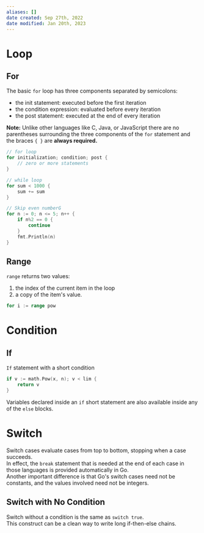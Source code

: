 ```yaml
---
aliases: []
date created: Sep 27th, 2022
date modified: Jan 20th, 2023
---
```


# Loop

## For
The basic `for` loop has three components separated by semicolons:

- the init statement: executed before the first iteration
- the condition expression: evaluated before every iteration
- the post statement: executed at the end of every iteration

**Note:** Unlike other languages like C, Java, or JavaScript there are no parentheses surrounding the three components of the `for` statement and the braces `{ }` are **always required.**

```go
// for loop
for initialization; condition; post {
	// zero or more statements 
}

// while loop
for sum < 1000 {
	sum += sum
}

// Skip even numberG
for n := 0; n <= 5; n++ {
    if n%2 == 0 {
        continue
    }
    fmt.Println(n)
}
```

## Range
`range` returns two values: 
1. the index of the current item in the loop
2. a copy of the item's value.

```go
for i := range pow
```

# Condition

## If
`If` statement with a short condition

```go
if v := math.Pow(x, n); v < lim {
	return v
}
```

Variables declared inside an `if` short statement are also available inside any of the `else` blocks.

# Switch
Switch cases evaluate cases from top to bottom, stopping when a case succeeds.  
In effect, the `break` statement that is needed at the end of each case in those languages is provided automatically in Go.  
Another important difference is that Go's switch cases need not be constants, and the values involved need not be integers.

## Switch with No Condition
Switch without a condition is the same as `switch true`.  
This construct can be a clean way to write long if-then-else chains.

